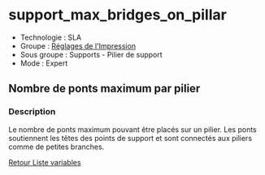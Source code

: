 # support_max_bridges_on_pillar

* Technologie : SLA
* Groupe : [Réglages de l'Impression](../sla_printer/sla_parameters.md)
* Sous groupe : Supports - Pilier de support
* Mode : Expert

## Nombre de ponts maximum par pilier

### Description

Le nombre de ponts maximum pouvant être placés sur un pilier. Les ponts soutiennent les têtes des points de support et sont connectés aux piliers comme de petites branches.


[Retour Liste variables](variable_list.md)